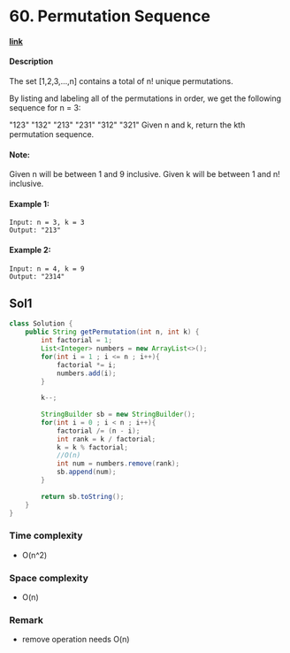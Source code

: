 # 60. Permutation Sequence

#### [link](https://leetcode.com/problems/permutation-sequence/)

#### Description
The set [1,2,3,...,n] contains a total of n! unique permutations.

By listing and labeling all of the permutations in order, we get the following sequence for n = 3:

"123"
"132"
"213"
"231"
"312"
"321"
Given n and k, return the kth permutation sequence.

#### Note:
Given n will be between 1 and 9 inclusive.
Given k will be between 1 and n! inclusive.

#### Example 1:
```
Input: n = 3, k = 3
Output: "213"
```
#### Example 2:
```
Input: n = 4, k = 9
Output: "2314"
```

## Sol1
```java
class Solution {
    public String getPermutation(int n, int k) {
        int factorial = 1;
        List<Integer> numbers = new ArrayList<>();
        for(int i = 1 ; i <= n ; i++){
            factorial *= i;
            numbers.add(i);
        }
        
        k--;
        
        StringBuilder sb = new StringBuilder();
        for(int i = 0 ; i < n ; i++){
            factorial /= (n - i);
            int rank = k / factorial;
            k = k % factorial;
            //O(n)
            int num = numbers.remove(rank);
            sb.append(num);
        }
        
        return sb.toString();
    }
}
```
### Time complexity
* O(n^2)
### Space complexity
* O(n)
### Remark
* remove operation needs O(n)